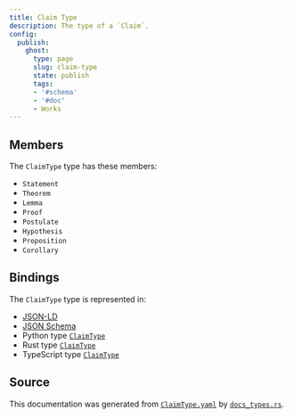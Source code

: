 ```yaml
---
title: Claim Type
description: The type of a `Claim`.
config:
  publish:
    ghost:
      type: page
      slug: claim-type
      state: publish
      tags:
      - '#schema'
      - '#doc'
      - Works
---
```


## Members

The `ClaimType` type has these members:

- `Statement`
- `Theorem`
- `Lemma`
- `Proof`
- `Postulate`
- `Hypothesis`
- `Proposition`
- `Corollary`

## Bindings

The `ClaimType` type is represented in:

- [JSON-LD](https://stencila.org/ClaimType.jsonld)
- [JSON Schema](https://stencila.org/ClaimType.schema.json)
- Python type [`ClaimType`](https://github.com/stencila/stencila/blob/main/python/python/stencila/types/claim_type.py)
- Rust type [`ClaimType`](https://github.com/stencila/stencila/blob/main/rust/schema/src/types/claim_type.rs)
- TypeScript type [`ClaimType`](https://github.com/stencila/stencila/blob/main/ts/src/types/ClaimType.ts)

## Source

This documentation was generated from [`ClaimType.yaml`](https://github.com/stencila/stencila/blob/main/schema/ClaimType.yaml) by [`docs_types.rs`](https://github.com/stencila/stencila/blob/main/rust/schema-gen/src/docs_types.rs).
